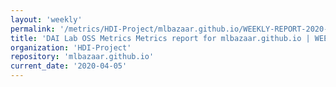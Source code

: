 ```yaml
---
layout: 'weekly'
permalink: '/metrics/HDI-Project/mlbazaar.github.io/WEEKLY-REPORT-2020-04-05'
title: 'DAI Lab OSS Metrics Metrics report for mlbazaar.github.io | WEEKLY-REPORT-2020-04-05'
organization: 'HDI-Project'
repository: 'mlbazaar.github.io'
current_date: '2020-04-05'
---
```

